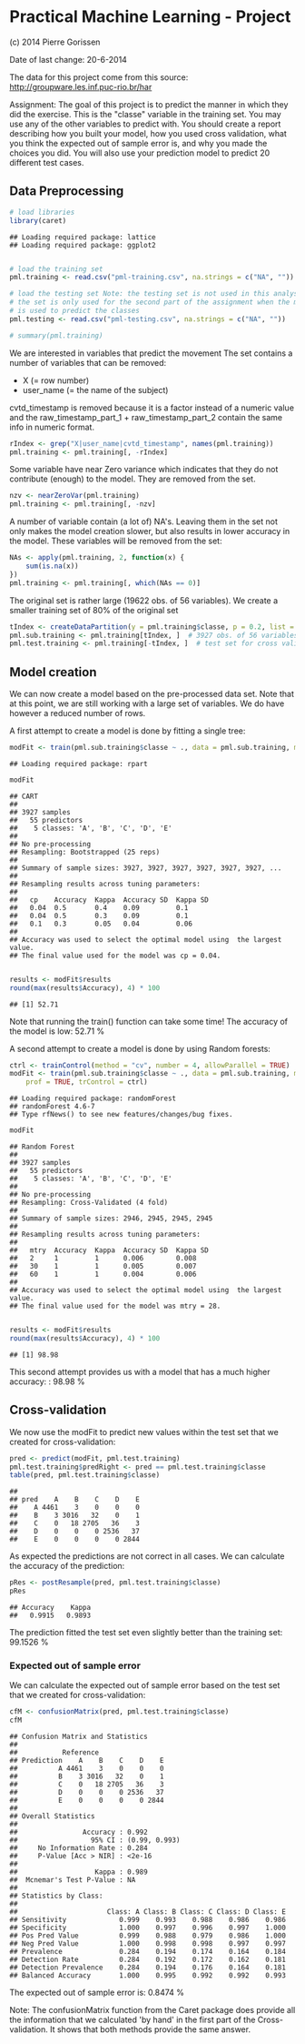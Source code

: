 Practical Machine Learning - Project
========================================================

(c) 2014 Pierre Gorissen

Date of last change: 20-6-2014

The data for this project come from this source: http://groupware.les.inf.puc-rio.br/har 

Assignment:
The goal of this project is to predict the manner in which they did the exercise. This is the "classe" variable in the training set. You may use any of the other variables to predict with. You should create a report describing how you built your model, how you used cross validation, what you think the expected out of sample error is, and why you made the choices you did. You will also use your prediction model to predict 20 different test cases.

Data Preprocessing
-------------------------

```r
# load libraries
library(caret)
```

```
## Loading required package: lattice
## Loading required package: ggplot2
```

```r

# load the training set
pml.training <- read.csv("pml-training.csv", na.strings = c("NA", ""))

# load the testing set Note: the testing set is not used in this analysis
# the set is only used for the second part of the assignment when the model
# is used to predict the classes
pml.testing <- read.csv("pml-testing.csv", na.strings = c("NA", ""))

# summary(pml.training)
```

We are interested in variables that predict the movement
The set contains a number of variables that can be removed: 
* X (= row number)
* user_name (= the name of the subject)

cvtd_timestamp is removed because it is a factor instead of a numeric value
and the raw_timestamp_part_1 + raw_timestamp_part_2 contain the same info
in numeric format.

```r
rIndex <- grep("X|user_name|cvtd_timestamp", names(pml.training))
pml.training <- pml.training[, -rIndex]
```

Some variable have near Zero variance which indicates that 
they do not contribute (enough) to the model.
They are removed from the set.

```r
nzv <- nearZeroVar(pml.training)
pml.training <- pml.training[, -nzv]
```

A number of variable contain (a lot of) NA's.
Leaving them in the set not only makes the model creation slower, but also results in lower accuracy in the model.
These variables will be removed from the set:

```r
NAs <- apply(pml.training, 2, function(x) {
    sum(is.na(x))
})
pml.training <- pml.training[, which(NAs == 0)]
```


The original set is rather large (19622 obs. of 56 variables). 
We create a smaller training set of 80% of the original set

```r
tIndex <- createDataPartition(y = pml.training$classe, p = 0.2, list = FALSE)
pml.sub.training <- pml.training[tIndex, ]  # 3927 obs. of 56 variables
pml.test.training <- pml.training[-tIndex, ]  # test set for cross validation
```



Model creation
-------------------------
We can now create a model based on the pre-processed data set. 
Note that at this point, we are still working with a large set of variables.
We do have however a reduced number of rows.

A first attempt to create a model is done by fitting a single tree:

```r
modFit <- train(pml.sub.training$classe ~ ., data = pml.sub.training, method = "rpart")
```

```
## Loading required package: rpart
```

```r
modFit
```

```
## CART 
## 
## 3927 samples
##   55 predictors
##    5 classes: 'A', 'B', 'C', 'D', 'E' 
## 
## No pre-processing
## Resampling: Bootstrapped (25 reps) 
## 
## Summary of sample sizes: 3927, 3927, 3927, 3927, 3927, 3927, ... 
## 
## Resampling results across tuning parameters:
## 
##   cp    Accuracy  Kappa  Accuracy SD  Kappa SD
##   0.04  0.5       0.4    0.09         0.1     
##   0.04  0.5       0.3    0.09         0.1     
##   0.1   0.3       0.05   0.04         0.06    
## 
## Accuracy was used to select the optimal model using  the largest value.
## The final value used for the model was cp = 0.04.
```

```r

results <- modFit$results
round(max(results$Accuracy), 4) * 100
```

```
## [1] 52.71
```

Note that running the train() function can take some time!
The accuracy of the model is low: 52.71 %

A second attempt to create a model is done by using Random forests:

```r
ctrl <- trainControl(method = "cv", number = 4, allowParallel = TRUE)
modFit <- train(pml.sub.training$classe ~ ., data = pml.sub.training, method = "rf", 
    prof = TRUE, trControl = ctrl)
```

```
## Loading required package: randomForest
## randomForest 4.6-7
## Type rfNews() to see new features/changes/bug fixes.
```

```r
modFit
```

```
## Random Forest 
## 
## 3927 samples
##   55 predictors
##    5 classes: 'A', 'B', 'C', 'D', 'E' 
## 
## No pre-processing
## Resampling: Cross-Validated (4 fold) 
## 
## Summary of sample sizes: 2946, 2945, 2945, 2945 
## 
## Resampling results across tuning parameters:
## 
##   mtry  Accuracy  Kappa  Accuracy SD  Kappa SD
##   2     1         1      0.006        0.008   
##   30    1         1      0.005        0.007   
##   60    1         1      0.004        0.006   
## 
## Accuracy was used to select the optimal model using  the largest value.
## The final value used for the model was mtry = 28.
```

```r

results <- modFit$results
round(max(results$Accuracy), 4) * 100
```

```
## [1] 98.98
```

This second attempt provides us with a model that has a much higher accuracy: : 98.98 %

Cross-validation
-------------------------

We now use the modFit to predict new values within the test set that we created for cross-validation:

```r
pred <- predict(modFit, pml.test.training)
pml.test.training$predRight <- pred == pml.test.training$classe
table(pred, pml.test.training$classe)
```

```
##     
## pred    A    B    C    D    E
##    A 4461    3    0    0    0
##    B    3 3016   32    0    1
##    C    0   18 2705   36    3
##    D    0    0    0 2536   37
##    E    0    0    0    0 2844
```

As expected the predictions are not correct in all cases.
We can calculate the accuracy of the prediction:

```r
pRes <- postResample(pred, pml.test.training$classe)
pRes
```

```
## Accuracy    Kappa 
##   0.9915   0.9893
```

The prediction fitted the test set even slightly better than the training set: 99.1526 %

### Expected out of sample error
We can calculate the expected out of sample error based on the test set that we created for cross-validation:

```r
cfM <- confusionMatrix(pred, pml.test.training$classe)
cfM
```

```
## Confusion Matrix and Statistics
## 
##           Reference
## Prediction    A    B    C    D    E
##          A 4461    3    0    0    0
##          B    3 3016   32    0    1
##          C    0   18 2705   36    3
##          D    0    0    0 2536   37
##          E    0    0    0    0 2844
## 
## Overall Statistics
##                                        
##                Accuracy : 0.992        
##                  95% CI : (0.99, 0.993)
##     No Information Rate : 0.284        
##     P-Value [Acc > NIR] : <2e-16       
##                                        
##                   Kappa : 0.989        
##  Mcnemar's Test P-Value : NA           
## 
## Statistics by Class:
## 
##                      Class: A Class: B Class: C Class: D Class: E
## Sensitivity             0.999    0.993    0.988    0.986    0.986
## Specificity             1.000    0.997    0.996    0.997    1.000
## Pos Pred Value          0.999    0.988    0.979    0.986    1.000
## Neg Pred Value          1.000    0.998    0.998    0.997    0.997
## Prevalence              0.284    0.194    0.174    0.164    0.184
## Detection Rate          0.284    0.192    0.172    0.162    0.181
## Detection Prevalence    0.284    0.194    0.176    0.164    0.181
## Balanced Accuracy       1.000    0.995    0.992    0.992    0.993
```

The expected out of sample error is: 0.8474 % 

Note: The confusionMatrix function from the Caret package does provide all the information that we calculated 'by hand' in the first part of the Cross-validation. It shows that both methods provide the same answer.




